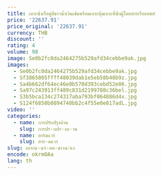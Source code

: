 ```yaml
---
title: เบาะนั่งเรือคู่สีขาวน้ำเงินเข้มพร้อมเบาะหุ้มเบาะที่นั่งผู้โดยสารเรือยอชท์
price: '22637.91'
price_original: '22637.91'
currency: THB
discount: ''
rating: 4
volume: 98
image: Se0b2fc0da2464275b529afd34cebbe9ak.jpg
images:
  - Se0b2fc0da2464275b529afd34cebbe9ak.jpg
  - Sf3865805ffff48039dab1e5eb58b48b9z.jpg
  - Sa4b662df64ec46e0b570d393cebd52e06.jpg
  - Sa97c243913ff489c831d2199780c36bel.jpg
  - S3b5bca134c274317aba793bf064886d4x.jpg
  - S124f6850b0894740bb2c4f55e0e817adL.jpg
video: ''
categories:
  - name: การปรับปรุงบ้าน
    slug: การปร-บปร-งบ-าน
  - name: ฮาร์ดแวร์
    slug: ฮาร-ดแวร
slug: เบาะน-งเร-อค-ขาวน-ำเง
encode: okrmOAa
lang: th
---
```

  